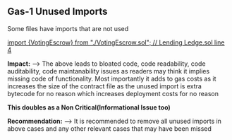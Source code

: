 ## Gas-1 Unused Imports

Some files have imports that are not used

[import {VotingEscrow} from "./VotingEscrow.sol"; // Lending Ledge.sol line 4](https://github.com/code-423n4/2023-08-verwa/blob/a693b4db05b9e202816346a6f9cada94f28a2698/src/LendingLedger.sol#L4C31-L4C43)

**Impact:** --> The above leads to bloated code, code readability, code auditability, code maintanability issues as readers may think it implies missing code of functionality. Most importantly it adds to gas costs as it increases the size of the contract file as the unused import is extra bytecode for no reason which increases deployment costs for no reason 

**This doubles as a Non Critical(Informational Issue too)** 

**Recommendation:** --> It is recommended to remove all unused imports in above cases and any other relevant cases that may have been missed

